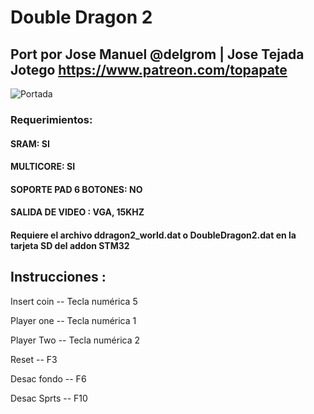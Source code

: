# Double Dragon 2

## Port por Jose Manuel @delgrom |  Jose Tejada Jotego https://www.patreon.com/topapate

![Portada](https://user-images.githubusercontent.com/31018768/80795477-e3217080-8b9c-11ea-9902-53b5b653b5d2.jpg)

### Requerimientos:

#### SRAM: SI

#### MULTICORE: SI

#### SOPORTE PAD 6 BOTONES: NO

#### SALIDA DE VIDEO : VGA, 15KHZ

#### Requiere el archivo ddragon2_world.dat o DoubleDragon2.dat en la tarjeta SD del addon STM32

## Instrucciones :

Insert coin -- Tecla numérica 5 

Player one  -- Tecla numérica 1

Player Two  -- Tecla numérica 2

Reset       -- F3

Desac fondo -- F6

Desac Sprts -- F10

